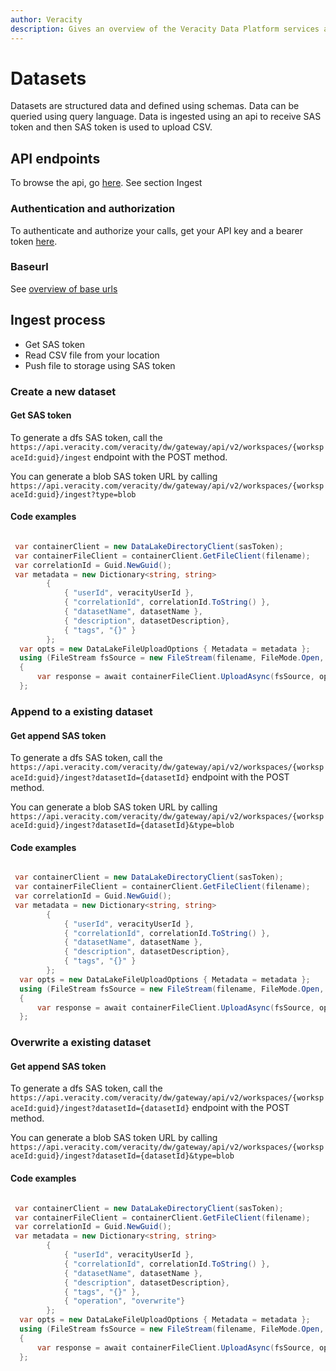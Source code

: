 ```yaml
---
author: Veracity
description: Gives an overview of the Veracity Data Platform services and related components.
---
```


# Datasets
Datasets are structured data and defined using schemas. Data can be queried using query language.
Data is ingested using an api to receive SAS token and then SAS token is used to upload CSV.

## API endpoints
To browse the api, go [here](https://developer.veracity.com/docs/section/api-explorer/76904bcb-1aaf-4a2f-8512-3af36fdadb2f/developerportal/dataworkbenchv2-swagger.json).
See section Ingest

### Authentication and authorization
To authenticate and authorize your calls, get your API key and a bearer token [here](../auth.md).

### Baseurl
See [overview of base urls](https://developer.veracity.com/docs/section/dataplatform/apiendpoints)

## Ingest process

- Get SAS token
- Read CSV file from your location
- Push file to storage using SAS token

### Create a new dataset

#### Get SAS token
To generate a dfs SAS token, call the `https://api.veracity.com/veracity/dw/gateway/api/v2/workspaces/{workspaceId:guid}/ingest` endpoint with the POST method.

You can generate a blob SAS token URL by calling `https://api.veracity.com/veracity/dw/gateway/api/v2/workspaces/{workspaceId:guid}/ingest?type=blob`

#### Code examples

```csharp

 var containerClient = new DataLakeDirectoryClient(sasToken);
 var containerFileClient = containerClient.GetFileClient(filename);
 var correlationId = Guid.NewGuid();
 var metadata = new Dictionary<string, string>
        {
            { "userId", veracityUserId },
            { "correlationId", correlationId.ToString() },
            { "datasetName", datasetName },
            { "description", datasetDescription},
            { "tags", "{}" }
        };
  var opts = new DataLakeFileUploadOptions { Metadata = metadata };
  using (FileStream fsSource = new FileStream(filename, FileMode.Open, FileAccess.Read))
  {
      var response = await containerFileClient.UploadAsync(fsSource, opts, CancellationToken.None);     
  };
```

### Append to a existing dataset

#### Get append SAS token
To generate a dfs SAS token, call the `https://api.veracity.com/veracity/dw/gateway/api/v2/workspaces/{workspaceId:guid}/ingest?datasetId={datasetId}` endpoint with the POST method.

You can generate a blob SAS token URL by calling `https://api.veracity.com/veracity/dw/gateway/api/v2/workspaces/{workspaceId:guid}/ingest?datasetId={datasetId}&type=blob`

#### Code examples

```csharp

 var containerClient = new DataLakeDirectoryClient(sasToken);
 var containerFileClient = containerClient.GetFileClient(filename);
 var correlationId = Guid.NewGuid();
 var metadata = new Dictionary<string, string>
        {
            { "userId", veracityUserId },
            { "correlationId", correlationId.ToString() },
            { "datasetName", datasetName },
            { "description", datasetDescription},
            { "tags", "{}" }
        };
  var opts = new DataLakeFileUploadOptions { Metadata = metadata };
  using (FileStream fsSource = new FileStream(filename, FileMode.Open, FileAccess.Read))
  {
      var response = await containerFileClient.UploadAsync(fsSource, opts, CancellationToken.None);     
  };
```

### Overwrite a existing dataset

#### Get append SAS token
To generate a dfs SAS token, call the `https://api.veracity.com/veracity/dw/gateway/api/v2/workspaces/{workspaceId:guid}/ingest?datasetId={datasetId}` endpoint with the POST method.

You can generate a blob SAS token URL by calling `https://api.veracity.com/veracity/dw/gateway/api/v2/workspaces/{workspaceId:guid}/ingest?datasetId={datasetId}&type=blob`

#### Code examples

```csharp

 var containerClient = new DataLakeDirectoryClient(sasToken);
 var containerFileClient = containerClient.GetFileClient(filename);
 var correlationId = Guid.NewGuid();
 var metadata = new Dictionary<string, string>
        {
            { "userId", veracityUserId },
            { "correlationId", correlationId.ToString() },
            { "datasetName", datasetName },
            { "description", datasetDescription},
            { "tags", "{}" },
            { "operation", "overwrite"}
        };
  var opts = new DataLakeFileUploadOptions { Metadata = metadata };
  using (FileStream fsSource = new FileStream(filename, FileMode.Open, FileAccess.Read))
  {
      var response = await containerFileClient.UploadAsync(fsSource, opts, CancellationToken.None);     
  };
```
